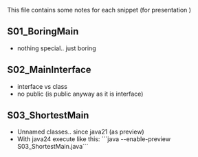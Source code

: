 This file contains some notes for each snippet (for presentation )

## S01_BoringMain
* nothing special.. just boring

## S02_MainInterface
* interface vs class
* no public (is public anyway as it is interface)

## S03_ShortestMain
* Unnamed classes.. since java21 (as preview)
* With java24 execute like this: ´´´java --enable-preview S03_ShortestMain.java´´´